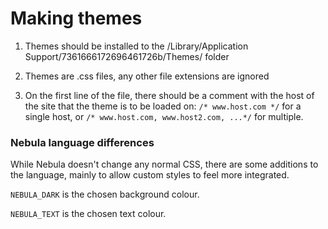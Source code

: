 # Making themes

1. Themes should be installed to the /Library/Application Support/7361666172696461726b/Themes/ folder

2. Themes are .css files, any other file extensions are ignored

3. On the first line of the file, there should be a comment with the host of the site that the theme is to be loaded on:
`/* www.host.com */` for a single host, or `/* www.host.com, www.host2.com, ...*/` for multiple.

### Nebula language differences

While Nebula doesn't change any normal CSS, there are some additions to the language, mainly to allow custom styles to feel more integrated.

`NEBULA_DARK` is the chosen background colour.

`NEBULA_TEXT` is the chosen text colour.

